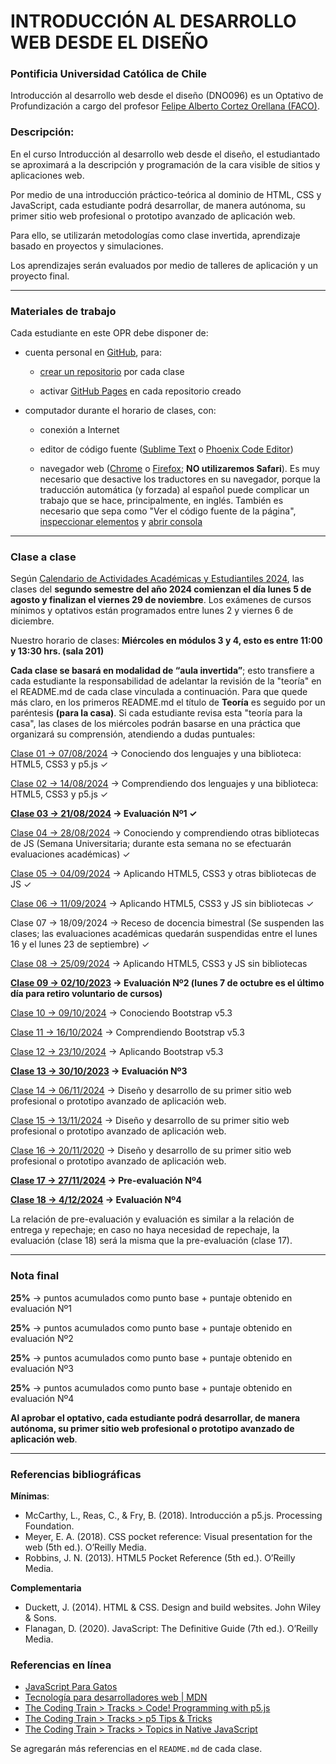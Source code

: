 # INTRODUCCIÓN AL DESARROLLO WEB DESDE EL DISEÑO

### Pontificia Universidad Católica de Chile

Introducción al desarrollo web desde el diseño (DNO096) es un Optativo de Profundización a cargo del profesor [Felipe Alberto Cortez Orellana (FACO)](https://faco.cl/).

### Descripción:

En el curso Introducción al desarrollo web desde el diseño, el estudiantado se aproximará a la descripción y programación de la cara visible de sitios y aplicaciones web. 

Por medio de una introducción práctico-teórica al dominio de HTML, CSS y JavaScript, cada estudiante podrá desarrollar, de manera autónoma, su primer sitio web profesional o prototipo avanzado de aplicación web. 

Para ello, se utilizarán metodologías como clase invertida, aprendizaje basado en proyectos y simulaciones. 

Los aprendizajes serán evaluados por medio de talleres de aplicación y un proyecto final.

- - - - - - - - - -

### Materiales de trabajo

Cada estudiante en este OPR debe disponer de:

- cuenta personal en [GitHub](https://github.com/join), para:

  - [crear un repositorio](https://docs.github.com/es/get-started/quickstart/create-a-repo) por cada clase

  - activar [GitHub Pages](https://docs.github.com/es/pages/getting-started-with-github-pages/creating-a-github-pages-site) en cada repositorio creado

- computador durante el horario de clases, con:

  - conexión a Internet

  - editor de código fuente ([Sublime Text](https://www.sublimetext.com/) o [Phoenix Code Editor](https://phcode.dev/))

  - navegador web ([Chrome](https://www.google.com/intl/es-419/chrome/) o [Firefox](https://www.mozilla.org/es-CL/firefox/new/); **NO utilizaremos Safari**). Es muy necesario que desactive los traductores en su navegador, porque la traducción automática (y forzada) al español puede complicar un trabajo que se hace, principalmente, en inglés. También es necesario que sepa como "Ver el código fuente de la página", [inspeccionar elementos](https://support.hostinger.es/es/articles/2333029-como-inspeccionar-los-elementos-del-sitio-web) y [abrir consola](https://transferwise.com/es/help/articles/2954851/como-abrir-la-consola-de-tu-navegador)

- - - - - - - - -

### Clase a clase

Según [Calendario de Actividades Académicas y Estudiantiles 2024](https://registrosacademicos.uc.cl/wp-content/uploads/2023/11/Calendario-Academico-2024.pdf), las clases del **segundo semestre del año 2024 comienzan el día lunes 5 de agosto y finalizan el viernes 29 de noviembre**. Los exámenes de cursos mínimos y optativos están programados entre lunes 2 y viernes 6 de diciembre.

Nuestro horario de clases: **Miércoles en módulos 3 y 4, esto es entre 11:00 y 13:30 hrs. (sala 201)**

**Cada clase se basará en modalidad de “aula invertida”**; esto transfiere a cada estudiante la responsabilidad de adelantar la revisión de la "teoría" en el README.md de cada clase vinculada a continuación. Para que quede más claro, en los primeros README.md el título de **Teoría** es seguido por un paréntesis **(para la casa)**. Si cada estudiante revisa esta "teoría para la casa", las clases de los miércoles podrán basarse en una práctica que organizará su comprensión, atendiendo a dudas puntuales:

[Clase 01 → 07/08/2024](https://github.com/profesorfaco/dno096-2024/tree/main/clase-01) → Conociendo dos lenguajes y una biblioteca: HTML5, CSS3 y p5.js ✓

[Clase 02 → 14/08/2024](https://github.com/profesorfaco/dno096-2024/tree/main/clase-02) → Comprendiendo dos lenguajes y una biblioteca: HTML5, CSS3 y p5.js ✓

**[Clase 03 → 21/08/2024](https://github.com/profesorfaco/dno096-2024/tree/main/clase-03) → Evaluación Nº1 ✓**

[Clase 04 → 28/08/2024](https://github.com/profesorfaco/dno096-2024/tree/main/clase-04) → Conociendo y comprendiendo otras bibliotecas de JS (Semana Universitaria; durante esta semana no se efectuarán evaluaciones académicas) ✓

[Clase 05 → 04/09/2024](https://github.com/profesorfaco/dno096-2024/tree/main/clase-05) → Aplicando HTML5, CSS3 y otras bibliotecas de JS ✓

[Clase 06 → 11/09/2024](https://github.com/profesorfaco/dno096-2024/tree/main/clase-06) → Aplicando HTML5, CSS3 y JS sin bibliotecas ✓

Clase 07 → 18/09/2024 → Receso de docencia bimestral (Se suspenden las clases; las evaluaciones académicas quedarán suspendidas entre el lunes 16 y el lunes 23 de septiembre) ✓

[Clase 08 → 25/09/2024](https://github.com/profesorfaco/dno096-2024/tree/main/clase-08) → Aplicando HTML5, CSS3 y JS sin bibliotecas

**[Clase 09 → 02/10/2023](https://github.com/profesorfaco/dno096-2024/tree/main/clase-09) → Evaluación Nº2 (lunes 7 de octubre es el último día para retiro voluntario de cursos)**

[Clase 10 → 09/10/2024](https://github.com/profesorfaco/dno096-2024/tree/main/clase-10) → Conociendo Bootstrap v5.3

[Clase 11 → 16/10/2024](https://github.com/profesorfaco/dno096-2024/tree/main/clase-11) → Comprendiendo Bootstrap v5.3

[Clase 12 → 23/10/2024](https://github.com/profesorfaco/dno096-2024/tree/main/clase-12) → Aplicando Bootstrap v5.3

**[Clase 13 → 30/10/2023](https://github.com/profesorfaco/dno096-2024/tree/main/clase-13) → Evaluación Nº3**

[Clase 14 → 06/11/2024](https://github.com/profesorfaco/dno096-2024/tree/main/clase-14) → Diseño y desarrollo de su primer sitio web profesional o prototipo avanzado de aplicación web.

[Clase 15 → 13/11/2024](https://github.com/profesorfaco/dno096-2024/tree/main/clase-15) → Diseño y desarrollo de su primer sitio web profesional o prototipo avanzado de aplicación web.

[Clase 16 → 20/11/2020](https://github.com/profesorfaco/dno096-2024/tree/main/clase-16) → Diseño y desarrollo de su primer sitio web profesional o prototipo avanzado de aplicación web.

**[Clase 17 → 27/11/2024](https://github.com/profesorfaco/dno096-2024/tree/main/clase-17) → Pre-evaluación Nº4**

**[Clase 18 → 4/12/2024](https://github.com/profesorfaco/dno096-2024/tree/main/clase-18) → Evaluación Nº4**

La relación de pre-evaluación y evaluación es similar a la relación de entrega y repechaje; en caso no haya necesidad de repechaje, la evaluación (clase 18) será la misma que la pre-evaluación (clase 17).

- - - - - - - -

### Nota final

**25%** → puntos acumulados como punto base + puntaje obtenido en evaluación Nº1

**25%** → puntos acumulados como punto base + puntaje obtenido en evaluación Nº2

**25%** → puntos acumulados como punto base + puntaje obtenido en evaluación Nº3

**25%** → puntos acumulados como punto base + puntaje obtenido en evaluación Nº4

**Al aprobar el optativo, cada estudiante podrá desarrollar, de manera autónoma, su primer sitio web profesional o prototipo avanzado de aplicación web**.

- - - - - - - 

### Referencias bibliográficas

**Mínimas**:

- McCarthy, L., Reas, C., & Fry, B. (2018). Introducción a p5.js. Processing Foundation.
- Meyer, E. A. (2018). CSS pocket reference: Visual presentation for the web (5th ed.). O’Reilly Media.
- Robbins, J. N. (2013). HTML5 Pocket Reference (5th ed.). O’Reilly Media.

**Complementaria**

- Duckett, J. (2014). HTML & CSS. Design and build websites. John Wiley & Sons.
- Flanagan, D. (2020). JavaScript: The Definitive Guide (7th ed.). O’Reilly Media.

### Referencias en línea

- [JavaScript Para Gatos](https://jsparagatos.com/)
- [Tecnología para desarrolladores web | MDN](https://developer.mozilla.org/es/docs/Web)
- [The Coding Train > Tracks > Code! Programming with p5.js](https://thecodingtrain.com/tracks/code-programming-with-p5-js)
- [The Coding Train > Tracks > p5 Tips & Tricks](https://thecodingtrain.com/tracks/p5-tips-and-tricks)
- [The Coding Train	> Tracks > Topics in Native JavaScript](https://thecodingtrain.com/tracks/topics-in-native-javascript)

Se agregarán más referencias en el `README.md` de cada clase.
